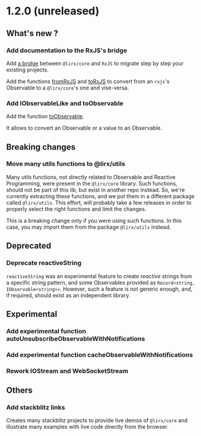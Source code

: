 # 1.2.0 (unreleased)

## What's new ?

### Add documentation to the RxJS's bridge

Add [a bridge](/docs/documentation/migration/from-rxjs/#bridge) between `@lirx/core` and `RxJS` to migrate step by step your existing projects.

Add the functions [fromRxJS](/docs/reference/from-rxjs/) and [toRxJS](/docs/reference/to-rxjs/)
to convert from an `rxjs`'s Observable to a `@lirx/core`'s one and vise-versa.

### Add IObservableLike and toObservable

Add the function [toObservable](/docs/reference/to-observable/).

It allows to convert an Observable or a value to an Observable.

## Breaking changes

### Move many utils functions to @lirx/utils

Many utils functions, not directly related to Observable and Reactive Programming,
were present in the `@lirx/core` library.
Such functions, should not be part of this lib, but exist in another repo instead.
So, we're currently extracting these functions, and we put them in a different package called `@lirx/utils`.
This effort, will probably take a few releases in order to properly select the right functions and limit the changes.

This is a breaking change only if you were using such functions.
In this case, you may import them from the package `@lirx/utils` instead.

## Deprecated

### Deprecate reactiveString

`reactiveString` was an experimental feature to create *reactive* strings from a specific string pattern,
and some Observables provided as `Record<string, IObservable<string>>`.
However, such a feature is not generic enough, and, if required, should exist as an independent library.

## Experimental

### Add experimental function autoUnsubscribeObservableWithNotifications

### Add experimental function cacheObservableWithNotifications

### Rework IOStream and WebSocketStream


## Others

### Add stackblitz links

Creates many stackblitz projects to provide live demos of `@lirx/core` and illustrate many examples with live code directly from the browser.
